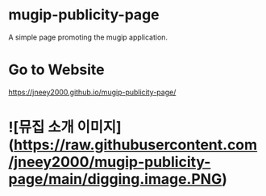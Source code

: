 # mugip-publicity-page
A simple page promoting the mugip application.
# Go to Website
 https://jneey2000.github.io/mugip-publicity-page/
# ![뮤집 소개 이미지] (https://raw.githubusercontent.com/jneey2000/mugip-publicity-page/main/digging.image.PNG)


